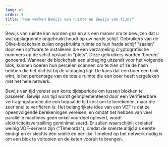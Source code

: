 ```yaml
---
lang: nl
order: 4
title: "Hoe werken Bewijs van ruimte en Bewijs van tijd?"
---
```


Bewijs van ruimte kan worden gezien als een manier om te bewijzen dat u wat opslagruimte ongebruikt houdt op uw harde schijf. Gebruikers van de Olive-blockchain zullen ongebruikte ruimte op hun harde schijf "zaaien" door een software te installeren die een verzameling cryptografische nummers op de schijf opslaat in "plots". Deze gebruikers worden 'boeren' genoemd. Wanneer de blockchain een uitdaging uitzendt voor het volgende blok, kunnen boeren hun percelen scannen om te zien of ze de hash hebben die het dichtst bij de uitdaging ligt. De kans dat een boer een blok wint, is het percentage van de totale ruimte die een boer heeft vergeleken met het hele netwerk.

Bewijs van tijd vereist een korte tijdsperiode om tussen blokken te passeren. Bewijs van tijd wordt geïmplementeerd door een Verifieerbare vertragingsfunctie die een bepaalde tijd kost om te berekenen, maar die zeer snel te verifiëren is. Het belangrijkste idee van een VDF is dat ze opeenvolgende berekeningen vereisen, en omdat het hebben van veel parallelle machines geen enkel voordeel oplevert, wordt elektriciteitsverspilling geminimaliseerd. Er zullen waarschijnlijk relatief weinig VDF-servers zijn ("Timelords"), omdat de snelste altijd als eerste eindigt en er slechts één snelle en eerlijke Timelord op het netwerk nodig is om een ​​blok te voltooien en de keten vooruit te brengen.
